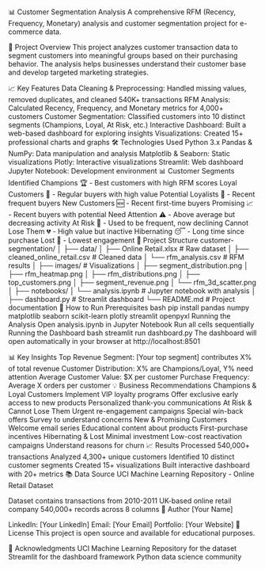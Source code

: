 📊 Customer Segmentation Analysis
A comprehensive RFM (Recency, Frequency, Monetary) analysis and customer segmentation project for e-commerce data.

🎯 Project Overview
This project analyzes customer transaction data to segment customers into meaningful groups based on their purchasing behavior. The analysis helps businesses understand their customer base and develop targeted marketing strategies.

📈 Key Features
Data Cleaning & Preprocessing: Handled missing values, removed duplicates, and cleaned 540K+ transactions
RFM Analysis: Calculated Recency, Frequency, and Monetary metrics for 4,000+ customers
Customer Segmentation: Classified customers into 10 distinct segments (Champions, Loyal, At Risk, etc.)
Interactive Dashboard: Built a web-based dashboard for exploring insights
Visualizations: Created 15+ professional charts and graphs
🛠️ Technologies Used
Python 3.x
Pandas & NumPy: Data manipulation and analysis
Matplotlib & Seaborn: Static visualizations
Plotly: Interactive visualizations
Streamlit: Web dashboard
Jupyter Notebook: Development environment
📊 Customer Segments Identified
Champions 🏆 - Best customers with high RFM scores
Loyal Customers 💎 - Regular buyers with high value
Potential Loyalists 🌟 - Recent frequent buyers
New Customers 🆕 - Recent first-time buyers
Promising 📈 - Recent buyers with potential
Need Attention ⚠️ - Above average but decreasing activity
At Risk 🚨 - Used to be frequent, now declining
Cannot Lose Them 💔 - High value but inactive
Hibernating 😴 - Long time since purchase
Lost 👋 - Lowest engagement
📁 Project Structure
customer-segmentation/
│
├── data/
│   ├── Online Retail.xlsx           # Raw dataset
│   ├── cleaned_online_retail.csv    # Cleaned data
│   └── rfm_analysis.csv             # RFM results
│
├── images/                          # Visualizations
│   ├── segment_distribution.png
│   ├── rfm_heatmap.png
│   ├── rfm_distributions.png
│   ├── top_customers.png
│   ├── segment_revenue.png
│   └── rfm_3d_scatter.png
│
├── notebooks/
│   └── analysis.ipynb               # Jupyter notebook with analysis
│
├── dashboard.py                     # Streamlit dashboard
└── README.md                        # Project documentation
🚀 How to Run
Prerequisites
bash
pip install pandas numpy matplotlib seaborn scikit-learn plotly streamlit openpyxl
Running the Analysis
Open analysis.ipynb in Jupyter Notebook
Run all cells sequentially
Running the Dashboard
bash
streamlit run dashboard.py
The dashboard will open automatically in your browser at http://localhost:8501

📊 Key Insights
Top Revenue Segment: [Your top segment] contributes X% of total revenue
Customer Distribution: X% are Champions/Loyal, Y% need attention
Average Customer Value: $X per customer
Purchase Frequency: Average X orders per customer
💡 Business Recommendations
Champions & Loyal Customers
Implement VIP loyalty programs
Offer exclusive early access to new products
Personalized thank-you communications
At Risk & Cannot Lose Them
Urgent re-engagement campaigns
Special win-back offers
Survey to understand concerns
New & Promising Customers
Welcome email series
Educational content about products
First-purchase incentives
Hibernating & Lost
Minimal investment
Low-cost reactivation campaigns
Understand reasons for churn
📈 Results
Processed 540,000+ transactions
Analyzed 4,300+ unique customers
Identified 10 distinct customer segments
Created 15+ visualizations
Built interactive dashboard with 20+ metrics
📚 Data Source
UCI Machine Learning Repository - Online Retail Dataset

Dataset contains transactions from 2010-2011
UK-based online retail company
540,000+ records across 8 columns
👤 Author
[Your Name]

LinkedIn: [Your LinkedIn]
Email: [Your Email]
Portfolio: [Your Website]
📝 License
This project is open source and available for educational purposes.

🙏 Acknowledgments
UCI Machine Learning Repository for the dataset
Streamlit for the dashboard framework
Python data science community
